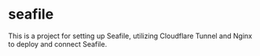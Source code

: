# seafile

This is a project for setting up Seafile, utilizing Cloudflare Tunnel and Nginx to deploy and connect Seafile.